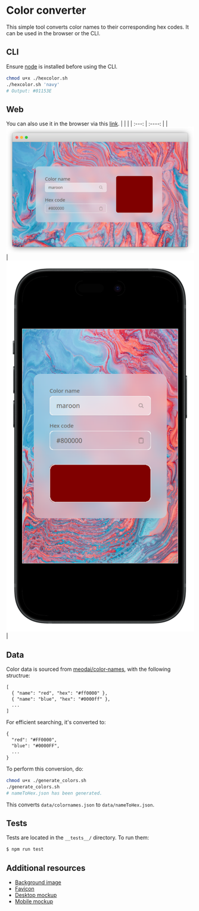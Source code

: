 # Color converter
This simple tool converts color names to their corresponding hex codes. It can be used in the browser or the CLI.

## CLI
Ensure [node](https://nodejs.org/en) is installed before using the CLI.
```bash
chmod u+x ./hexcolor.sh
./hexcolor.sh 'navy'
# Output: #01153E
```

## Web
You can also use it in the browser via this [link]().
|          |             |
| :---:    |    :----:   |
| ![desktop](./mockups/desktop.png) | ![mobile](./mockups/mobile.png) |

## Data
Color data is sourced from [meodai/color-names](https://github.com/meodai/color-names/blob/master/dist/colornames.json), with the following structrue:
```
[
  { "name": "red", "hex": "#ff0000" },
  { "name": "blue", "hex": "#0000ff" },
  ...
]
```
For efficient searching, it's converted to:
```
{
  "red": "#FF0000",
  "blue": "#0000FF",
  ...
}
```
To perform this conversion, do:
```bash
chmod u+x ./generate_colors.sh
./generate_colors.sh
# nameToHex.json has been generated.
```
This converts `data/colornames.json` to `data/nameToHex.json`.

## Tests
Tests are located in the `__tests__/` directory. To run them:
```bash
$ npm run test
```

## Additional resources
- [Background image](https://unsplash.com/photos/a-blue-pink-and-red-liquid-swirl-background-BmAOtpBZpMk)
- [Favicon](https://www.flaticon.com/free-icon/hashtag_7754226?term=hash&page=1&position=28&origin=tag&related_id=7754226)
- [Desktop mockup](https://browserframe.com/)
- [Mobile mockup](https://mockuphone.com/)

